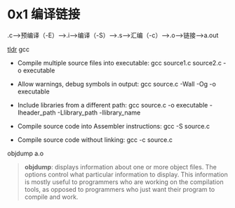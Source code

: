 # 0x1 编译链接
.c-->预编译（-E）-->.i-->编译（-S）-->.s-->汇编（-c）-->.o-->链接-->a.out

[tldr](https://github.com/tldr-pages/tldr) gcc
  - Compile multiple source files into executable:
    gcc source1.c source2.c -o executable

  - Allow warnings, debug symbols in output:
    gcc source.c -Wall -Og -o executable

  - Include libraries from a different path:
    gcc source.c -o executable -Iheader_path -Llibrary_path -llibrary_name

  - Compile source code into Assembler instructions:
    gcc -S source.c

  - Compile source code without linking:
    gcc -c source.c

objdump a.o

> **objdump**: displays information about one or more object files.  The options control what particular information to display.  This information is mostly useful to programmers who are working on the compilation tools, as opposed to programmers who just want their program to compile and work.